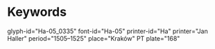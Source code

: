 # Keywords
glyph-id="Ha-05_0335"
font-id="Ha-05"
printer-id="Ha"
printer="Jan Haller"
period="1505–1525"
place="Kraków"
PT plate="168"

